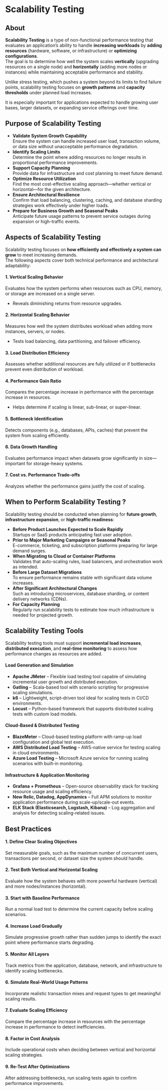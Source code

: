 # Scalability Testing

## About

**Scalability Testing** is a type of non-functional performance testing that evaluates an application’s ability to handle **increasing workloads** by **adding resources** (hardware, software, or infrastructure) or **optimizing configurations**.\
The goal is to determine how well the system scales **vertically** (upgrading resources on a single node) and **horizontally** (adding more nodes or instances) while maintaining acceptable performance and stability.

Unlike stress testing, which pushes a system beyond its limits to find failure points, scalability testing focuses on **growth patterns** and **capacity thresholds** under planned load increases.

It is especially important for applications expected to handle growing user bases, larger datasets, or expanding service offerings over time.

## Purpose of Scalability Testing

* **Validate System Growth Capability**\
  Ensure the system can handle increased user load, transaction volume, or data size without unacceptable performance degradation.
* **Identify Scaling Limits**\
  Determine the point where adding resources no longer results in proportional performance improvements.
* **Support Capacity Planning**\
  Provide data for infrastructure and cost planning to meet future demand.
* **Optimize Resource Utilization**\
  Find the most cost-effective scaling approach—whether vertical or horizontal—for the given architecture.
* **Ensure Architectural Resilience**\
  Confirm that load balancing, clustering, caching, and database sharding strategies work effectively under higher loads.
* **Prepare for Business Growth and Seasonal Peaks**\
  Anticipate future usage patterns to prevent service outages during expansion or high-traffic events.

## Aspects of Scalability Testing

Scalability testing focuses on **how efficiently and effectively a system can grow** to meet increasing demands.\
The following aspects cover both technical performance and architectural adaptability:

#### 1. **Vertical Scaling Behavior**

Evaluates how the system performs when resources such as CPU, memory, or storage are increased on a single server.

* Reveals diminishing returns from resource upgrades.

#### 2. **Horizontal Scaling Behavior**

Measures how well the system distributes workload when adding more instances, servers, or nodes.

* Tests load balancing, data partitioning, and failover efficiency.

#### 3. **Load Distribution Efficiency**

Assesses whether additional resources are fully utilized or if bottlenecks prevent even distribution of workload.

#### 4. **Performance Gain Ratio**

Compares the percentage increase in performance with the percentage increase in resources.

* Helps determine if scaling is linear, sub-linear, or super-linear.

#### 5. **Bottleneck Identification**

Detects components (e.g., databases, APIs, caches) that prevent the system from scaling efficiently.

#### 6. **Data Growth Handling**

Evaluates performance impact when datasets grow significantly in size—important for storage-heavy systems.

#### 7. **Cost vs. Performance Trade-offs**

Analyzes whether the performance gains justify the cost of scaling.

## When to Perform Scalability Testing ?

Scalability testing should be conducted when planning for **future growth**, **infrastructure expansion**, or **high-traffic readiness**:

* **Before Product Launches Expected to Scale Rapidly**\
  Startups or SaaS products anticipating fast user adoption.
* **Prior to Major Marketing Campaigns or Seasonal Peaks**\
  E-commerce, ticketing, and subscription platforms preparing for large demand surges.
* **When Migrating to Cloud or Container Platforms**\
  Validates that auto-scaling rules, load balancers, and orchestration work as intended.
* **Before Large Dataset Migrations**\
  To ensure performance remains stable with significant data volume increases.
* **After Significant Architectural Changes**\
  Such as introducing microservices, database sharding, or content delivery networks (CDNs).
* **For Capacity Planning**\
  Regularly run scalability tests to estimate how much infrastructure is needed for projected growth.

## Scalability Testing Tools

Scalability testing tools must support **incremental load increases**, **distributed execution**, and **real-time monitoring** to assess how performance changes as resources are added.

#### **Load Generation and Simulation**

* **Apache JMeter** – Flexible load testing tool capable of simulating incremental user growth and distributed execution.
* **Gatling** – Scala-based tool with scenario scripting for progressive scaling simulations.
* **k6** – Lightweight, script-driven tool ideal for scaling tests in CI/CD environments.
* **Locust** – Python-based framework that supports distributed scaling tests with custom load models.

#### **Cloud-Based & Distributed Testing**

* **BlazeMeter** – Cloud-based testing platform with ramp-up load configuration and global test execution.
* **AWS Distributed Load Testing** – AWS-native service for testing scaling in cloud environments.
* **Azure Load Testing** – Microsoft Azure service for running scaling scenarios with built-in monitoring.

#### **Infrastructure & Application Monitoring**

* **Grafana + Prometheus** – Open-source observability stack for tracking resource usage and scaling efficiency.
* **New Relic, Datadog, AppDynamics** – Full APM solutions to monitor application performance during scale-up/scale-out events.
* **ELK Stack (Elasticsearch, Logstash, Kibana)** – Log aggregation and analysis for detecting scaling-related issues.

## Best Practices

#### 1. **Define Clear Scaling Objectives**

Set measurable goals, such as the maximum number of concurrent users, transactions per second, or dataset size the system should handle.

#### 2. **Test Both Vertical and Horizontal Scaling**

Evaluate how the system behaves with more powerful hardware (vertical) and more nodes/instances (horizontal).

#### 3. **Start with Baseline Performance**

Run a normal load test to determine the current capacity before scaling scenarios.

#### 4. **Increase Load Gradually**

Simulate progressive growth rather than sudden jumps to identify the exact point where performance starts degrading.

#### 5. **Monitor All Layers**

Track metrics from the application, database, network, and infrastructure to identify scaling bottlenecks.

#### 6. **Simulate Real-World Usage Patterns**

Incorporate realistic transaction mixes and request types to get meaningful scaling results.

#### 7. **Evaluate Scaling Efficiency**

Compare the percentage increase in resources with the percentage increase in performance to detect inefficiencies.

#### 8. **Factor in Cost Analysis**

Include operational costs when deciding between vertical and horizontal scaling strategies.

#### 9. **Re-Test After Optimizations**

After addressing bottlenecks, run scaling tests again to confirm performance improvements.
